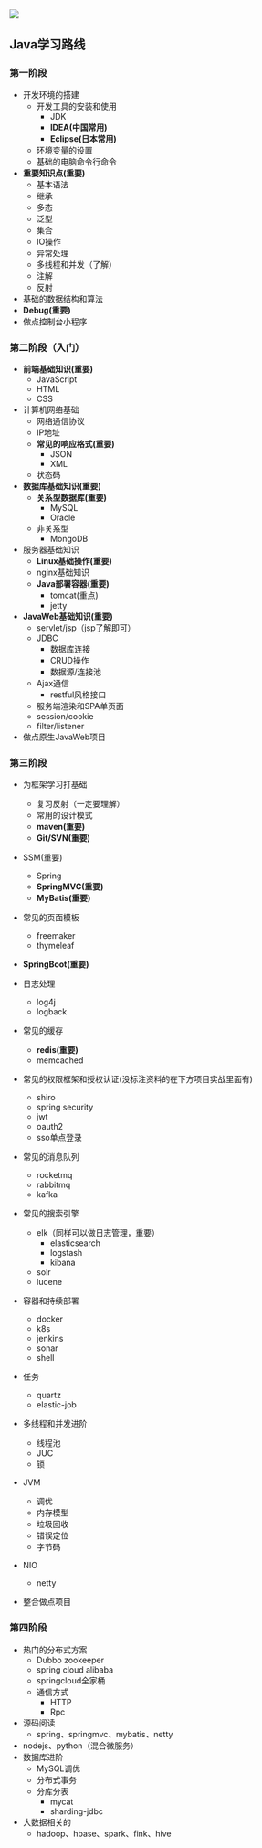 <img src="../../img/后端学习路线图.png" style="zoom:100%;" />

## Java学习路线

### 第一阶段

- 开发环境的搭建
  - 开发工具的安装和使用
    - JDK
    - **IDEA(中国常用)**
    - **Eclipse(日本常用)**
  - 环境变量的设置
  - 基础的电脑命令行命令
- **重要知识点(重要)**
  - 基本语法
  - 继承
  - 多态
  - 泛型
  - 集合
  - IO操作
  - 异常处理
  - 多线程和并发（了解）
  - 注解
  - 反射
- 基础的数据结构和算法
- **Debug(重要)**
- 做点控制台小程序

### 第二阶段（入门）

- **前端基础知识(重要)**
  - JavaScript
  - HTML
  - CSS
- 计算机网络基础
  - 网络通信协议
  - IP地址
  - **常见的响应格式(重要)**
    - JSON
    - XML
  - 状态码
- **数据库基础知识(重要)**
  - **关系型数据库(重要)**
    - MySQL
    - Oracle
  - 非关系型
    - MongoDB
- 服务器基础知识
  - **Linux基础操作(重要)**
  - nginx基础知识
  - **Java部署容器(重要)**
    - tomcat(重点)
    - jetty
- **JavaWeb基础知识(重要)**
  - servlet/jsp（jsp了解即可）
  - JDBC
    - 数据库连接
    - CRUD操作
    - 数据源/连接池
  - Ajax通信
    - restful风格接口
  - 服务端渲染和SPA单页面
  - session/cookie
  - filter/listener
- 做点原生JavaWeb项目

### 第三阶段

- 为框架学习打基础

  - 复习反射（一定要理解）
  - 常用的设计模式
  - **maven(重要)**
  - **Git/SVN(重要)**

- SSM(重要)

  - Spring
  - **SpringMVC(重要)**
  - **MyBatis(重要)**

- 常见的页面模板

  - freemaker
  - thymeleaf

- **SpringBoot(重要)**

- 日志处理

  - log4j
  - logback

- 常见的缓存

  - **redis(重要)**
  - memcached

- 常见的权限框架和授权认证(没标注资料的在下方项目实战里面有)

  - shiro
  - spring security
  - jwt
  - oauth2
  - sso单点登录

- 常见的消息队列

  - rocketmq
  - rabbitmq
  - kafka
  
- 常见的搜索引擎

  - elk（同样可以做日志管理，重要）
    - elasticsearch
    - logstash
    - kibana
  - solr
  - lucene

- 容器和持续部署

  - docker
  - k8s
  - jenkins
  - sonar
  - shell

- 任务

  - quartz
  - elastic-job

- 多线程和并发进阶

  - 线程池
  - JUC
  - 锁

- JVM

  - 调优
  - 内存模型
  - 垃圾回收
  - 错误定位
  - 字节码
  
- NIO

  - netty

- 整合做点项目

### 第四阶段

- 热门的分布式方案
  - Dubbo zookeeper
  - spring cloud alibaba
  - springcloud全家桶
  - 通信方式
    - HTTP
    - Rpc
- 源码阅读
  - spring、springmvc、mybatis、netty
- nodejs、python（混合微服务）
- 数据库进阶
  - MySQL调优
  - 分布式事务
  - 分库分表
    - mycat
    - sharding-jdbc 
- 大数据相关的
  - hadoop、hbase、spark、fink、hive
